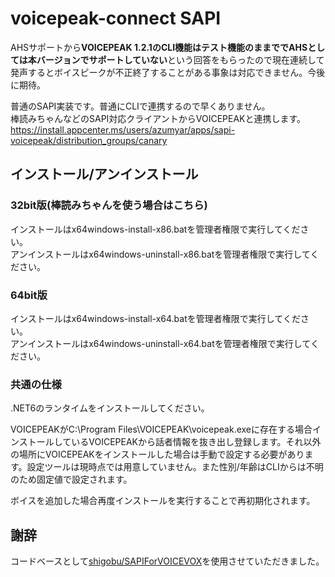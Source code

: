 # voicepeak-connect SAPI

AHSサポートから**VOICEPEAK 1.2.1のCLI機能はテスト機能のままででAHSとしては本バージョンでサポートしていない**という回答をもらったので現在連続して発声するとボイスピークが不正終了することがある事象は対応できません。今後に期待。  
  
普通のSAPI実装です。普通にCLIで連携するので早くありません。  
棒読みちゃんなどのSAPI対応クライアントからVOICEPEAKと連携します。  
https://install.appcenter.ms/users/azumyar/apps/sapi-voicepeak/distribution_groups/canary  

## インストール/アンインストール
### 32bit版(棒読みちゃんを使う場合はこちら)
インストールはx64windows-install-x86.batを管理者権限で実行してください。   
アンインストールはx64windows-uninstall-x86.batを管理者権限で実行してください。

### 64bit版
インストールはx64windows-install-x64.batを管理者権限で実行してください。   
アンインストールはx64windows-uninstall-x64.batを管理者権限で実行してください。

### 共通の仕様
.NET6のランタイムをインストールしてください。  
  
VOICEPEAKがC:\Program Files\VOICEPEAK\voicepeak.exeに存在する場合インストールしているVOICEPEAKから話者情報を抜き出し登録します。それ以外の場所にVOICEPEAKをインストールした場合は手動で設定する必要があります。設定ツールは現時点では用意していません。また性別/年齢はCLIからは不明のため固定値で設定されます。  
  
ボイスを追加した場合再度インストールを実行することで再初期化されます。

## 謝辞
コードベースとして[shigobu/SAPIForVOICEVOX](https://github.com/shigobu/SAPIForVOICEVOX)を使用させていただきました。


